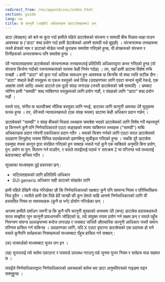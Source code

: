 ```yaml
---
redirect_from: /ne/appendices/index.html
section: guide
lang: ne
title: के कानूनी (आईपी) अधिकारहरू डाटा(बेसहरूमा) छन्
---
```


डाटा (बेसहरू) को बारे मा कुरा गर्दा हामीले पहिले डाटाबेसको संरचना र सामाग्री बीच भिन्नता थाहा पाउन  आवश्यक छ ('डाटा' शब्द प्रयोग गर्दा हामी डेटाबेसको आफ्नै सामग्री भन्ने बुझ्छौ) । संरचनात्मक तत्त्वहरूमा  जस्तै क्षेत्रको नाम र डाटाको मोडेल जस्तै कुराहरू समावेश गरिएको हुन्छ, यी क्षेत्रहरूको संरचना  र तिनीहरूको अन्तरसम्बन्ध पनि समावेश हुन्छ ।
 
धेरै न्यायालयहरूमा डाटाबेसको संरचनात्मक तत्त्वहरूलाई प्रतिलिपि अधिकारद्वारा कभर गरिएको हुन्छ (यो संरचना सिर्जना गर्दाको रचनात्मकताको स्तरमा केही  निर्भर गर्दछ) । तर, यहाँ हामी डाटामा विशेष रुचि राख्छौ । हामी "डाटा" को कुरा गर्दा अलिक सावधान हुन आवश्यक छ किनकि यो  शब्द त्यति सटीक छैन : "डाटा" शब्दले केही वस्तुहरू वा एकल वस्तुको अर्थ दिन्छ (उदाहरणका लागि एउटा सन्दर्भ सूची रेकर्ड, एक आक्षांश लामो आदि) अथवा डाटाले एक ठूलो संग्रह जनाउछ (जस्तै डाटाबेसको सबै सामाग्री) । भ्रमबाट जोगिन हामी "सामग्री" शब्द व्यक्तिगत वस्तुहरूको लागि प्रयोग गर्छौ, र संग्रहको लागि “डाटा” शब्द प्रयोग गर्छौ  ।
 
यस्तो पाठ, संगीत वा चलचीत्रमा भौतिक बस्तुका लागि नभई, डाटाका लागि कानूनी अवस्था धेरै मुलुकमा फरक हुन्छ । तर, धेरैजसो न्यायालयहरूले (एक संग्रह रूपमा) डाटामा केही अधिकार प्रदान गर्छन् ।
 
डाटाबेसको "सामग्री" र संग्रह बीचको भिन्नता तथ्यहरू समाबेश भएको डाटाबेसको लागि विशेष गरी महत्त्वपूर्ण छ किनभने कुनै पनि निर्णयाधिकारले एउटा सङ्ग्रहको रुपमा व्यक्तिगत तथ्यहरू ("सामग्री") माथि अधिकारहरू प्रदान गरेपनी एकाधिकार प्रदान गर्दैन । यसको चित्रण गर्नको लागि एउटा सरल डाटाबेसको उदाहरण लिनुहोस् जसमा विभिन्न पदार्थहरूको द्रवणबिन्दु सूचीकृत गरिएको हुन्छ । जबकि पूरै डाटाबेस एकमुष्ठ रुपमा कानून द्वारा संरक्षित गरिएको हुन सक्दछ जसले गर्दा कुनै एक व्यक्तिले अनुमति बिना प्रयोग, पुन: प्रयोग वा पुन: वितरण गर्न पाउदैन, र यसले तपाईंलाई पदार्थ Y तापक्रम Z मा पग्लिन्छ भन्ने तथ्यलाई बताउनबाट बन्चित गर्दैन ।
 
सुरक्षाका माध्यमहरू दुई प्रकारका छन् :
- जटिलताहरूको लागि प्रतिलिपि अधिकार
- SUI generis अधिकार सही डाटाको संग्रहकाे लागि
 
हामी पहिले देखिनै जोड गरिरहेका छौ कि निर्णयाधिकारको पक्षबाट कुनै पनि सामान्य नियम र परिस्थितिहरू भिन्न हुदैन । त्यसैले हामी देश पिछे हेर्दै जान्छौ की कुन देशले चाहि आफ्नो निर्णयाधिकारको लागि यी प्रस्तावित नियम वा व्यवस्थाहरू (कुनै छ भने) प्रोयोग गरिरहेका छन् ।
 
अन्तमा हामीले दर्शाउन जरुरी छ कि कुनै पनि कानूनी सुरक्षाको अभावमा धेरै (बन्द) डाटाबेस प्रदायकहरूले सरल सम्झौता जुन कानूनी प्रावधानसँग जोडिएको छ, त्यो संयुक्त रुपमा प्रयोग गर्न सक्षम छन् र यसले  पहुँच नियन्त्रण संयन्त्र उल्लङ्घनमा बन्देज लगाउछ र जसबाट सजिलै औपचारिक कानूनी आधिकार जस्तै समान परिणाम हासिल गर्न  सकिन्छ । उदाहरणका लागि, यदि X एउटा दृष्टान्त डाटाबेसको एक प्रदायक हो भने यसले कुनैपनि सर्तहरूका नियमहरूको माध्यमबाट पँहुच हासिल गर्न सक्छन् :
 
(क) पासवर्डको माध्यमबाट युजर लग इन ।

(ख) युजरलाई त्यो सर्तमा एकाउन्ट र पासवर्ड उपलब्ध गराउनु पर्छ जुनमा युजर नियम र सर्तहरू मान्न सहमत छ ।

तपाईंले निर्णयाधिकारद्वारा निर्णयाधिकारको अवस्थाको बारेमा थप डाटा अनुमतिपत्रको गाइडमा पढ्न सक्नुहुन्छ ।
 
